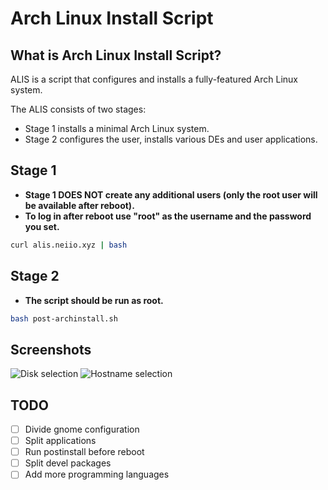# Arch Linux Install Script

## What is Arch Linux Install Script?

ALIS is a script that configures and installs a fully-featured Arch Linux system.

The ALIS consists of two stages:

- Stage 1 installs a minimal Arch Linux system.
- Stage 2 configures the user, installs various DEs and user applications.

## Stage 1

- **Stage 1 DOES NOT create any additional users (only the root user will be available after reboot).**
- **To log in after reboot use "root" as the username and the password you set.**

```bash
curl alis.neiio.xyz | bash
```

## Stage 2

- **The script should be run as root.**

```bash
bash post-archinstall.sh
```

## Screenshots

![Disk selection](https://github.com/richard96292/alis/blob/master/screenshots/disk.png)
![Hostname selection](https://github.com/richard96292/alis/blob/master/screenshots/hostname.png)

## TODO

- [ ] Divide gnome configuration
- [ ] Split applications
- [ ] Run postinstall before reboot
- [ ] Split devel packages
- [ ] Add more programming languages
